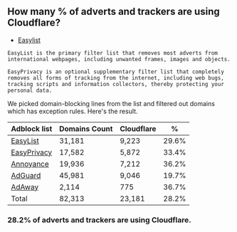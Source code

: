 ## How many % of adverts and trackers are using Cloudflare?


- [Easylist](https://web.archive.org/web/20210516110248/https://easylist.to/)
```
EasyList is the primary filter list that removes most adverts from international webpages, including unwanted frames, images and objects.

EasyPrivacy is an optional supplementary filter list that completely removes all forms of tracking from the internet, including web bugs, tracking scripts and information collectors, thereby protecting your personal data.
```


We picked domain-blocking lines from the list and filtered out domains which has exception rules.
Here's the result.


| Adblock list | Domains Count | Cloudflare | % |
| --- | --- | --- | --- |
| [EasyList](https://easylist.to/easylist/easylist.txt) | 31,181 | 9,223 | 29.6% |
| [EasyPrivacy](https://easylist.to/easylist/easyprivacy.txt) | 17,582 | 5,872 | 33.4% |
| [Annoyance](https://secure.fanboy.co.nz/fanboy-annoyance.txt) | 19,936 | 7,212 | 36.2% |
| [AdGuard](https://adguardteam.github.io/AdGuardSDNSFilter/Filters/filter.txt) | 45,981 | 9,046 | 19.7% |
| [AdAway](https://raw.githubusercontent.com/AdAway/adaway.github.io/master/hosts.txt) | 2,114 | 775 | 36.7% |
| Total | 82,313 | 23,181 | 28.2% |


### 28.2% of adverts and trackers are using Cloudflare.